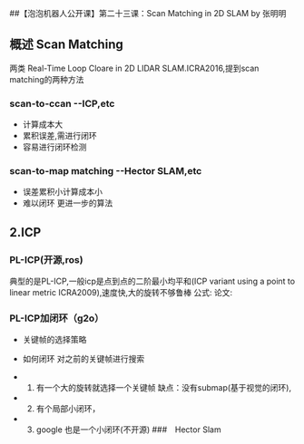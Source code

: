 ##【泡泡机器人公开课】第二十三课：Scan Matching in 2D SLAM by 张明明

## 概述 Scan Matching
两类
Real-Time Loop Cloare in 2D LIDAR SLAM.ICRA2016,提到scan matching的两种方法


### scan-to-ccan --ICP,etc
- 计算成本大
- 累积误差,需进行闭环
- 容易进行闭环检测
### scan-to-map matching --Hector SLAM,etc
- 误差累积小计算成本小
- 难以闭环
更进一步的算法

## 2.ICP 
### PL-ICP(开源,ros)
典型的是PL-ICP,一般icp是点到点的二阶最小均平和(ICP variant using a point to linear metric ICRA2009),速度快,大的旋转不够鲁棒
公式:
论文:

### PL-ICP加闭环（g2o）
- 关键帧的选择策略
- 如何闭环
 对之前的关键帧进行搜索

- 1. 有一个大的旋转就选择一个关键帧
 缺点：没有submap(基于视觉的闭环),
- 2. 有个局部小闭环，
- 3. google 也是一个小闭环(不开源)
###　Hector Slam
